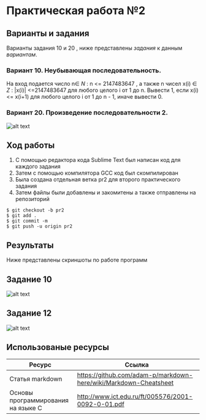 # Практическая работа №2
## **Варианты и задания**

Варианты задания 10 и 20 , ниже представлены _задания_ к данным *вариантам*.

### **Вариант 10. Неубывающая последовательность.** 

 На вход подается число n∈ _N_ : n <= 2147483647 , а также n чисел x(i) ∈ _Z_ : |x(i)| <=2147483647 для любого целого i от 1 до n. Вывести 1, если x(i) <= x(i+1) для любого целого i от 1 до n - 1, иначе вывести 0.

### **Вариант 20. Произведение последовательности 2.** 

 ![alt text](https://pp.userapi.com/c856128/v856128982/7128f/-QqTnilLhqQ.jpg)

## Ход работы
1. С помощью редактора кода Sublime Text был написан код для каждого задания
2. Затем с помощью компилятора GCC код был скомпилирован
3. Была создана отдельная ветка pr2 для второго практического задания
4. Затем файлы были добавлены и закомитены а также отправлены на репозиторий
```
$ git checkout -b pr2
$ git add .
$ git commit -m
$ git push -u origin pr2
```
## Результаты
Ниже представлены скриншоты по работе программ

## Задание 10

![alt text](https://pp.userapi.com/c856128/v856128982/71277/Yq8c2tmmhTc.jpg)
 
## Задание 12

 
![alt text](https://pp.userapi.com/c856128/v856128982/7127e/_vxQJCDeKKw.jpg)

## Использованые ресурсы

| Ресурс          | Ссылка                                                           |
| ------------    | -----------------------------------------------------------------|
| Статья markdown | https://github.com/adam-p/markdown-here/wiki/Markdown-Cheatsheet |
| Основы программирования на языке С         | http://www.ict.edu.ru/ft/005576/2001-0092-0-01.pdf               |
